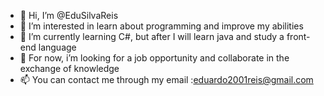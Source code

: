 - 👋 Hi, I’m @EduSilvaReis
- 👀 I’m interested in learn about programming and improve my abilities
- 🌱 I’m currently learning C#, but after I will learn java and study a front-end language
- 💞️ For now, i’m looking for a job opportunity and collaborate in the exchange of knowledge
- 📫 You can contact me through my email :eduardo2001reis@gmail.com

